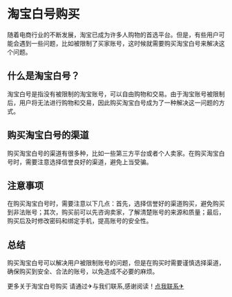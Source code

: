 # 淘宝白号购买

随着电商行业的不断发展，淘宝已成为许多人购物的首选平台。但是，有些用户可能会遇到一些问题，比如被限制了买家账号，这时候就需要购买淘宝白号来解决这个问题。

## 什么是淘宝白号？

淘宝白号是指没有被限制的淘宝账号，可以自由购物和交易。由于淘宝账号被限制后，用户将无法进行购物和交易，因此购买淘宝白号成为了一种解决这一问题的方式。

## 购买淘宝白号的渠道

购买淘宝白号的渠道有很多种，比如一些第三方平台或者个人卖家。在购买淘宝白号时，需要注意选择信誉良好的渠道，避免上当受骗。

## 注意事项

在购买淘宝白号时，需要注意以下几点：首先，选择信誉好的渠道购买，避免购买到非法账号；其次，购买前可以先咨询卖家，了解清楚账号的来源和质量；最后，购买后及时修改密码和绑定手机，提高账号的安全性。

## 总结

购买淘宝白号可以解决用户被限制账号的问题，但是在购买时需要谨慎选择渠道，确保购买到安全、合法的账号，以免造成不必要的麻烦。

更多关于淘宝白号购买 请通过✈与我们联系,感谢阅读！[点我联系✈](https://img.k02.cc)